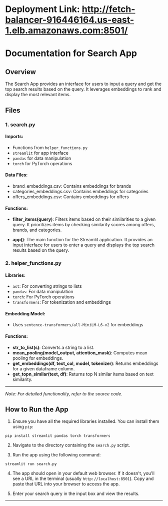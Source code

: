 # Deployment Link: http://fetch-balancer-916446164.us-east-1.elb.amazonaws.com:8501/

# Documentation for Search App

## Overview
The Search App provides an interface for users to input a query and get the top search results based on the query. It leverages embeddings to rank and display the most relevant items.

## Files

### 1. search.py

#### Imports:
- Functions from `helper_functions.py`
- `streamlit` for app interface
- `pandas` for data manipulation
- `torch` for PyTorch operations

#### Data Files:
- brand_embeddings.csv: Contains embeddings for brands
- categories_embeddings.csv: Contains embeddings for categories
- offers_embeddings.csv: Contains embeddings for offers

#### Functions:

- **filter_items(query)**: Filters items based on their similarities to a given query. It prioritizes items by checking similarity scores among offers, brands, and categories.

- **app()**: The main function for the Streamlit application. It provides an input interface for users to enter a query and displays the top search results based on the query.

### 2. helper_functions.py

#### Libraries:
- `ast`: For converting strings to lists
- `pandas`: For data manipulation
- `torch`: For PyTorch operations
- `transformers`: For tokenization and embeddings

#### Embedding Model:
- Uses `sentence-transformers/all-MiniLM-L6-v2` for embeddings

#### Functions:

- **str_to_list(s)**: Converts a string to a list.
- **mean_pooling(model_output, attention_mask)**: Computes mean pooling for embeddings.
- **get_embeddings(df, text_col, model, tokenizer)**: Returns embeddings for a given dataframe column.
- **get_topn_similar(text, df)**: Returns top N similar items based on text similarity.

---

*Note: For detailed functionality, refer to the source code.*


## How to Run the App

1. Ensure you have all the required libraries installed. You can install them using `pip`:
```
pip install streamlit pandas torch transformers
```

2. Navigate to the directory containing the `search.py` script.

3. Run the app using the following command:
```
streamlit run search.py
```

4. The app should open in your default web browser. If it doesn't, you'll see a URL in the terminal (usually `http://localhost:8501`). Copy and paste that URL into your browser to access the app.

5. Enter your search query in the input box and view the results.

---

